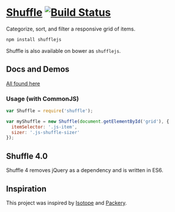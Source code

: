 # [Shuffle](https://vestride.github.io/Shuffle) [![Build Status](https://travis-ci.org/Vestride/Shuffle.svg?branch=master)](https://travis-ci.org/Vestride/Shuffle)
Categorize, sort, and filter a responsive grid of items.

```bash
npm install shufflejs
```

Shuffle is also available on bower as `shufflejs`.

## Docs and Demos
[All found here](https://vestride.github.io/Shuffle)

### Usage (with CommonJS)

```js
var Shuffle = require('shuffle');

var myShuffle = new Shuffle(document.getElementById('grid'), {
  itemSelector: '.js-item',
  sizer: '.js-shuffle-sizer'
});
```

## Shuffle 4.0
Shuffle 4 removes jQuery as a dependency and is written in ES6.

## Inspiration
This project was inspired by [Isotope](http://isotope.metafizzy.co/) and [Packery](http://packery.metafizzy.co/).
